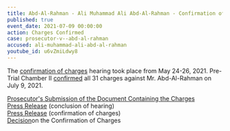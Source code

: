 ```yaml
---
title: Abd-Al-Rahman - Ali Muhammad Ali Abd-Al-Rahman - Confirmation of Charges
published: true
event_date: 2021-07-09 00:00:00
action: Charges Confirmed
case: prosecutor-v--abd-al-rahman
accused: ali-muhammad-ali-abd-al-rahman
youtube_id: u6vZmiLdwy8
---
```


The [confirmation of charges](https://www.icc-cpi.int/Pages/item.aspx?name=pr1593) hearing took place from May 24-26, 2021. Pre-Trial Chamber II [confirmed](https://www.icc-cpi.int/CourtRecords/CR2021_06131.PDF) all 31 charges against Mr. Abd-Al-Rahman on July 9, 2021.

[Prosecutor's Submission of the Document Containing the Charges](https://www.icc-cpi.int/Pages/record.aspx?docNo=ICC-02/05-01/20-325)<br>[Press Release](https://www.icc-cpi.int/Pages/item.aspx?name=pr1593)&nbsp;(conclusion of hearing)<br>[Press Release](https://www.icc-cpi.int/Pages/item.aspx?name=pr1601) (confirmation of charges)<br>[Decision](https://www.icc-cpi.int/CourtRecords/CR2021_06131.PDF)on the Confirmation of Charges

&nbsp;
